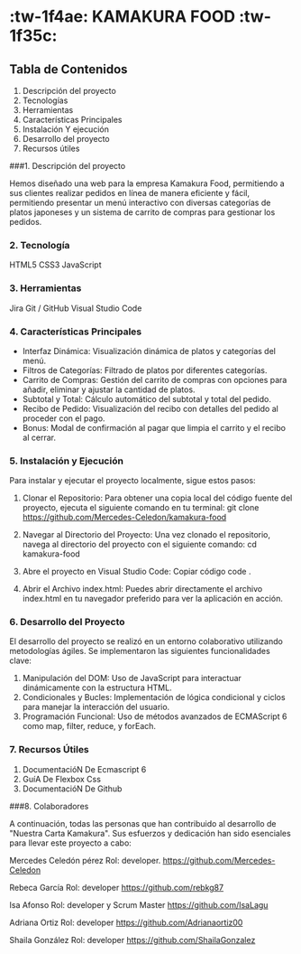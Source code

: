 #  :tw-1f4ae: KAMAKURA FOOD :tw-1f35c:


## Tabla de Contenidos
1.  Descripción del proyecto
2.  Tecnologías
3. Herramientas
4.  Características Principales
5. Instalación Y ejecución
6. Desarrollo del proyecto
7. Recursos útiles



###1. Descripción del proyecto

Hemos diseñado una web para la empresa Kamakura Food, permitiendo a sus clientes realizar pedidos en línea de manera eficiente y fácil, permitiendo presentar un menú interactivo con diversas categorías de platos japoneses y un sistema de carrito de compras para gestionar los pedidos.


###  2. Tecnología
HTML5
CSS3
JavaScript


### 3.  Herramientas
Jira
Git / GitHub
Visual Studio Code


### 4. Características Principales

- Interfaz Dinámica: Visualización dinámica de platos y categorías del menú.
- Filtros de Categorías: Filtrado de platos por diferentes categorías.
- Carrito de Compras: Gestión del carrito de compras con opciones para añadir, eliminar y ajustar la cantidad de platos.
- Subtotal y Total: Cálculo automático del subtotal y total del pedido.
- Recibo de Pedido: Visualización del recibo con detalles del pedido al proceder con el pago.
- Bonus: Modal de confirmación al pagar que limpia el carrito y el recibo al cerrar.


### 5. Instalación y Ejecución

 Para instalar y ejecutar el proyecto localmente, sigue estos pasos:
 
1. Clonar el Repositorio:
Para obtener una copia local del código fuente del proyecto, ejecuta el siguiente comando en tu terminal:
git clone https://github.com/Mercedes-Celedon/kamakura-food

2. Navegar al Directorio del Proyecto:
Una vez clonado el repositorio, navega al directorio del proyecto con el siguiente comando:
cd kamakura-food

3. Abre el proyecto en Visual Studio Code:
Copiar código
code .


4. Abrir el Archivo index.html:
Puedes abrir directamente el archivo index.html en tu navegador preferido para ver la aplicación en acción.





###  6. Desarrollo del Proyecto

El desarrollo del proyecto se realizó en un entorno colaborativo utilizando metodologías ágiles. Se implementaron las siguientes funcionalidades clave:

1. Manipulación del DOM: Uso de JavaScript para interactuar dinámicamente con la estructura HTML.
2. Condicionales y Bucles: Implementación de lógica condicional y ciclos para manejar la interacción del usuario.
3. Programación Funcional: Uso de métodos avanzados de ECMAScript 6 como map, filter, reduce, y forEach.


### 7. Recursos Útiles

1. DocumentacióN De Ecmascript 6
2. GuíA De Flexbox Css
3. DocumentacióN De Github


###8. Colaboradores

A continuación, todas las personas que han contribuido al desarrollo de "Nuestra Carta Kamakura".
Sus esfuerzos y dedicación han sido esenciales para llevar este proyecto a cabo:

Mercedes Celedón pérez
Rol: developer.
https://github.com/Mercedes-Celedon

Rebeca García
Rol: developer
https://github.com/rebkg87

Isa Afonso
Rol: developer y  Scrum Master
https://github.com/IsaLagu 

Adriana Ortiz
Rol: developer
https://github.com/Adrianaortiz00

Shaila González
Rol: developer
https://github.com/ShailaGonzalez








